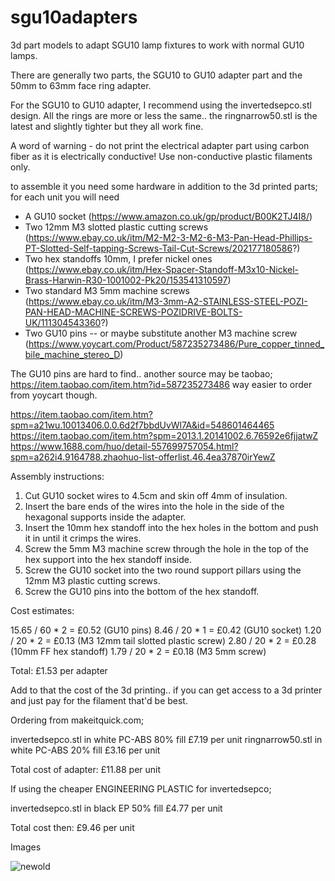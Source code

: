 # sgu10adapters
3d part models to adapt SGU10 lamp fixtures to work with normal GU10 lamps.

There are generally two parts, the SGU10 to GU10 adapter part and the 50mm to 63mm face ring adapter.

For the SGU10 to GU10 adapter, I recommend using the invertedsepco.stl design. All the rings are more or less the same.. the ringnarrow50.stl is the latest and slightly tighter but they all work fine.

A word of warning - do not print the electrical adapter part using carbon fiber as it is electrically conductive! Use non-conductive plastic filaments only.

to assemble it you need some hardware in addition to the 3d printed parts;
for each unit you will need

  * A GU10 socket (https://www.amazon.co.uk/gp/product/B00K2TJ4I8/)
  * Two 12mm M3 slotted plastic cutting screws (https://www.ebay.co.uk/itm/M2-M2-3-M2-6-M3-Pan-Head-Phillips-PT-Slotted-Self-tapping-Screws-Tail-Cut-Screws/202177180586?)
  * Two hex standoffs 10mm, I prefer nickel ones (https://www.ebay.co.uk/itm/Hex-Spacer-Standoff-M3x10-Nickel-Brass-Harwin-R30-1001002-Pk20/153541310597)
  * Two standard M3 5mm machine screws (https://www.ebay.co.uk/itm/M3-3mm-A2-STAINLESS-STEEL-POZI-PAN-HEAD-MACHINE-SCREWS-POZIDRIVE-BOLTS-UK/111304543360?)
  * Two GU10 pins -- or maybe substitute another M3 machine screw (https://www.yoycart.com/Product/587235273486/Pure_copper_tinned_bile_machine_stereo_D)


The GU10 pins are hard to find.. another source may be taobao; https://item.taobao.com/item.htm?id=587235273486 way easier to order from yoycart though.

https://item.taobao.com/item.htm?spm=a21wu.10013406.0.0.6d2f7bbdUvWl7A&id=548601464465
https://item.taobao.com/item.htm?spm=2013.1.20141002.6.76592e6fjjatwZ
https://www.1688.com/huo/detail-557699757054.html?spm=a262i4.9164788.zhaohuo-list-offerlist.46.4ea37870irYewZ


Assembly instructions:

  1) Cut GU10 socket wires to 4.5cm and skin off 4mm of insulation.
  2) Insert the bare ends of the wires into the hole in the side of the hexagonal supports inside the adapter.
  3) Insert the 10mm hex standoff into the hex holes in the bottom and push it in until it crimps the wires.
  4) Screw the 5mm M3 machine screw through the hole in the top of the hex support into the hex standoff inside.
  5) Screw the GU10 socket into the two round support pillars using the 12mm M3 plastic cutting screws.
  6) Screw the GU10 pins into the bottom of the hex standoff.


Cost estimates:

15.65 / 60 * 2 = £0.52  (GU10 pins)
8.46 / 20 * 1  = £0.42  (GU10 socket)
1.20 / 20 * 2  = £0.13  (M3 12mm tail slotted plastic screw)
2.80 / 20 * 2  = £0.28  (10mm FF hex standoff)
1.79 / 20 * 2  = £0.18  (M3 5mm screw)

Total:           £1.53 per adapter

Add to that the cost of the 3d printing.. if you can get access to a 3d printer and just pay for the filament that'd be best.

Ordering from makeitquick.com;

invertedsepco.stl in white PC-ABS 80% fill £7.19 per unit
ringnarrow50.stl in white PC-ABS 20% fill  £3.16 per unit

Total cost of adapter: £11.88 per unit

If using the cheaper ENGINEERING PLASTIC for invertedsepco;

invertedsepco.stl in black EP 50% fill £4.77 per unit

Total cost then: £9.46 per unit

  
Images

![newold](/rmckay/sgu10adapters/blob/master/imgs/IMG_20190721_044755.jpg "The new and the old")



